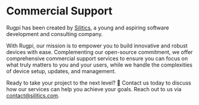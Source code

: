 # Commercial Support

Rugpi has been created by [Silitics](https://silitics.com), a young and aspiring software development and consulting company.

With Rugpi, our mission is to empower you to build innovative and robust devices with ease.
Complementing our open-source commitment, we offer comprehensive commercial support services to ensure you can focus on what truly matters to you and your users, while we handle the complexities of device setup, updates, and management.

Ready to take your project to the next level? 🚀 Contact us today to discuss how our services can help you achieve your goals. Reach out to us via contact@silitics.com.
